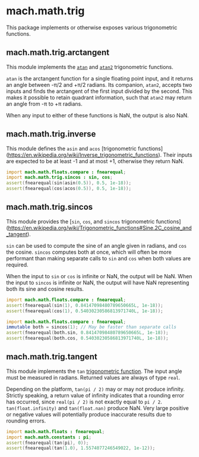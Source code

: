 # mach.math.trig


This package implements or otherwise exposes various trigonometric functions.


## mach.math.trig.arctangent


This module implements the [`atan`](https://en.wikipedia.org/wiki/Inverse_trigonometric_functions)
and [`atan2`](https://en.wikipedia.org/wiki/Atan2) trigonometric functions.

`atan` is the arctangent function for a single floating point input, and it
returns an angle between -π/2 and +π/2 radians.
Its companion, `atan2`, accepts two inputs and finds the arctangent of the
first input divided by the second. This makes it possible to retain quadrant
information, such that `atan2` may return an angle from -π to +π radians.

When any input to either of these functions is NaN, the output is also NaN.


## mach.math.trig.inverse


This module defines the `asin` and `acos` [trigonometric functions]
(https://en.wikipedia.org/wiki/Inverse_trigonometric_functions).
Their inputs are expected to be at least -1 and at most +1, otherwise they
return NaN.

``` D
import mach.math.floats.compare : fnearequal;
import mach.math.trig.sincos : sin, cos;
assert(fnearequal(sin(asin(0.5)), 0.5, 1e-18));
assert(fnearequal(cos(acos(0.5)), 0.5, 1e-18));
```


## mach.math.trig.sincos


This module provides the [`sin`, `cos`, and `sincos` trigonometric functions]
(https://en.wikipedia.org/wiki/Trigonometric_functions#Sine.2C_cosine_and_tangent).

`sin` can be used to compute the sine of an angle given in radians, and `cos`
the cosine.
`sincos` computes both at once, which will often be more performant than making
separate calls to `sin` and `cos` when both values are required.

When the input to `sin` or `cos` is infinite or NaN, the output will be NaN.
When the input to `sincos` is infinite or NaN, the output will have NaN
representing both its sine and cosine results.

``` D
import mach.math.floats.compare : fnearequal;
assert(fnearequal(sin(1), 0.84147098480789650665L, 1e-18));
assert(fnearequal(cos(1), 0.54030230586813971740L, 1e-18));
```

``` D
import mach.math.floats.compare : fnearequal;
immutable both = sincos(1); // May be faster than separate calls
assert(fnearequal(both.sin, 0.84147098480789650665L, 1e-18));
assert(fnearequal(both.cos, 0.54030230586813971740L, 1e-18));
```


## mach.math.trig.tangent


This module implements the `tan`
[trigonometric function](https://en.wikipedia.org/wiki/Trigonometric_functions#Sine.2C_cosine_and_tangent).
The input angle must be measured in radians.
Returned values are always of type `real`.

Depending on the platform, `tan(pi / 2)` may or may not produce infinity.
Strictly speaking, a return value of infinity indicates that a rounding error
has occurred, since `real(pi / 2)` is not exactly equal to `pi / 2`.
`tan(float.infinity)` and `tan(float.nan)` produce NaN.
Very large positive or negative values will potentially produce inaccurate
results due to rounding errors.

``` D
import mach.math.floats : fnearequal;
import mach.math.constants : pi;
assert(fnearequal(tan(pi), 0));
assert(fnearequal(tan(1.0), 1.5574077246549022, 1e-12));
```



